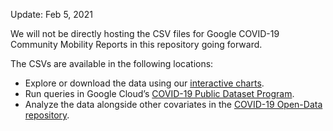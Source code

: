Update: Feb 5, 2021

We will not be directly hosting the CSV files for Google COVID-19 Community Mobility Reports in this repository going forward.

The CSVs are available in the following locations:
- Explore or download the data using our [interactive charts](https://www.google.com/covid19/mobility/).
- Run queries in Google Cloud’s [COVID-19 Public Dataset Program](http://console.cloud.google.com/marketplace/product/bigquery-public-datasets/covid19_google_mobility).
- Analyze the data alongside other covariates in the [COVID-19 Open-Data repository](https://goo.gle/covid-19-open-data).
